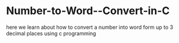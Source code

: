 # Number-to-Word--Convert-in-C
here we learn about how to convert a number into word form up to 3 decimal places using c programming
